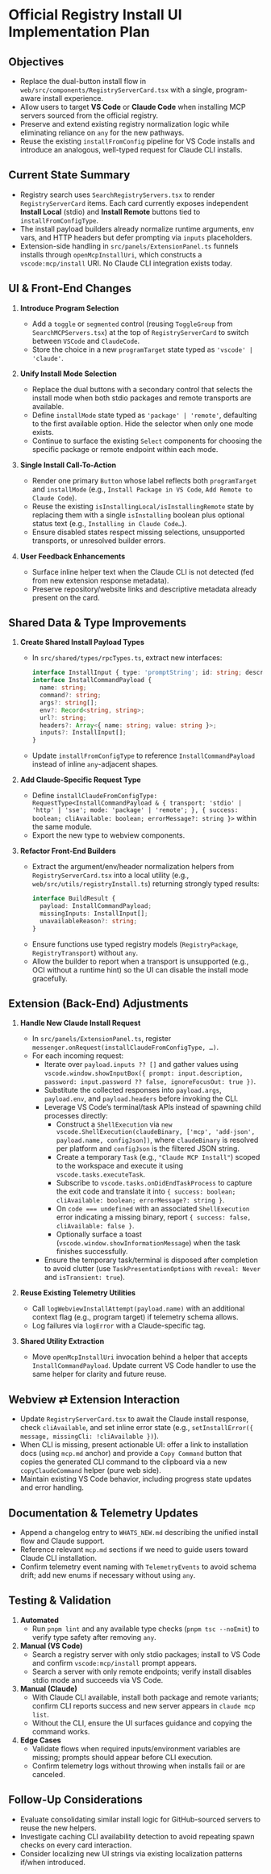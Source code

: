 # Official Registry Install UI Implementation Plan

## Objectives
- Replace the dual-button install flow in `web/src/components/RegistryServerCard.tsx` with a single, program-aware install experience.
- Allow users to target **VS Code** or **Claude Code** when installing MCP servers sourced from the official registry.
- Preserve and extend existing registry normalization logic while eliminating reliance on `any` for the new pathways.
- Reuse the existing `installFromConfig` pipeline for VS Code installs and introduce an analogous, well-typed request for Claude CLI installs.

## Current State Summary
- Registry search uses `SearchRegistryServers.tsx` to render `RegistryServerCard` items. Each card currently exposes independent **Install Local** (stdio) and **Install Remote** buttons tied to `installFromConfigType`.
- The install payload builders already normalize runtime arguments, env vars, and HTTP headers but defer prompting via `inputs` placeholders.
- Extension-side handling in `src/panels/ExtensionPanel.ts` funnels installs through `openMcpInstallUri`, which constructs a `vscode:mcp/install` URI. No Claude CLI integration exists today.

## UI & Front-End Changes
1. **Introduce Program Selection**
   - Add a `toggle` or `segmented` control (reusing `ToggleGroup` from `SearchMCPServers.tsx`) at the top of `RegistryServerCard` to switch between `VSCode` and `ClaudeCode`.
   - Store the choice in a new `programTarget` state typed as `'vscode' | 'claude'`.

2. **Unify Install Mode Selection**
   - Replace the dual buttons with a secondary control that selects the install mode when both stdio packages and remote transports are available.
   - Define `installMode` state typed as `'package' | 'remote'`, defaulting to the first available option. Hide the selector when only one mode exists.
   - Continue to surface the existing `Select` components for choosing the specific package or remote endpoint within each mode.

3. **Single Install Call-To-Action**
   - Render one primary `Button` whose label reflects both `programTarget` and `installMode` (e.g., `Install Package in VS Code`, `Add Remote to Claude Code`).
   - Reuse the existing `isInstallingLocal/isInstallingRemote` state by replacing them with a single `isInstalling` boolean plus optional status text (e.g., `Installing in Claude Code…`).
   - Ensure disabled states respect missing selections, unsupported transports, or unresolved builder errors.

4. **User Feedback Enhancements**
   - Surface inline helper text when the Claude CLI is not detected (fed from new extension response metadata).
   - Preserve repository/website links and descriptive metadata already present on the card.

## Shared Data & Type Improvements
1. **Create Shared Install Payload Types**
   - In `src/shared/types/rpcTypes.ts`, extract new interfaces:
     ```ts
     interface InstallInput { type: 'promptString'; id: string; description?: string; password?: boolean; }
     interface InstallCommandPayload {
       name: string;
       command?: string;
       args?: string[];
       env?: Record<string, string>;
       url?: string;
       headers?: Array<{ name: string; value: string }>;
       inputs?: InstallInput[];
     }
     ```
   - Update `installFromConfigType` to reference `InstallCommandPayload` instead of inline `any`-adjacent shapes.

2. **Add Claude-Specific Request Type**
   - Define `installClaudeFromConfigType: RequestType<InstallCommandPayload & { transport: 'stdio' | 'http' | 'sse'; mode: 'package' | 'remote'; }, { success: boolean; cliAvailable: boolean; errorMessage?: string }>` within the same module.
   - Export the new type to webview components.

3. **Refactor Front-End Builders**
   - Extract the argument/env/header normalization helpers from `RegistryServerCard.tsx` into a local utility (e.g., `web/src/utils/registryInstall.ts`) returning strongly typed results:
     ```ts
     interface BuildResult {
       payload: InstallCommandPayload;
       missingInputs: InstallInput[];
       unavailableReason?: string;
     }
     ```
   - Ensure functions use typed registry models (`RegistryPackage`, `RegistryTransport`) without `any`.
   - Allow the builder to report when a transport is unsupported (e.g., OCI without a runtime hint) so the UI can disable the install mode gracefully.

## Extension (Back-End) Adjustments
1. **Handle New Claude Install Request**
   - In `src/panels/ExtensionPanel.ts`, register `messenger.onRequest(installClaudeFromConfigType, …)`.
   - For each incoming request:
     - Iterate over `payload.inputs ?? []` and gather values using `vscode.window.showInputBox({ prompt: input.description, password: input.password ?? false, ignoreFocusOut: true })`.
     - Substitute the collected responses into `payload.args`, `payload.env`, and `payload.headers` before invoking the CLI.
     - Leverage VS Code’s terminal/task APIs instead of spawning child processes directly:
       - Construct a `ShellExecution` via `new vscode.ShellExecution(claudeBinary, ['mcp', 'add-json', payload.name, configJson])`, where `claudeBinary` is resolved per platform and `configJson` is the filtered JSON string.
       - Create a temporary `Task` (e.g., `"Claude MCP Install"`) scoped to the workspace and execute it using `vscode.tasks.executeTask`.
       - Subscribe to `vscode.tasks.onDidEndTaskProcess` to capture the exit code and translate it into `{ success: boolean; cliAvailable: boolean; errorMessage?: string }`.
       - On `code === undefined` with an associated `ShellExecution` error indicating a missing binary, report `{ success: false, cliAvailable: false }`.
       - Optionally surface a toast (`vscode.window.showInformationMessage`) when the task finishes successfully.
     - Ensure the temporary task/terminal is disposed after completion to avoid clutter (use `TaskPresentationOptions` with `reveal: Never` and `isTransient: true`).

2. **Reuse Existing Telemetry Utilities**
   - Call `logWebviewInstallAttempt(payload.name)` with an additional context flag (e.g., program target) if telemetry schema allows.
   - Log failures via `logError` with a Claude-specific tag.

3. **Shared Utility Extraction**
   - Move `openMcpInstallUri` invocation behind a helper that accepts `InstallCommandPayload`. Update current VS Code handler to use the same helper for clarity and future reuse.

## Webview ⇄ Extension Interaction
- Update `RegistryServerCard.tsx` to await the Claude install response, check `cliAvailable`, and set inline error state (e.g., `setInstallError({ message, missingCli: !cliAvailable })`).
- When CLI is missing, present actionable UI: offer a link to installation docs (using `mcp.md` anchor) and provide a `Copy Command` button that copies the generated CLI command to the clipboard via a new `copyClaudeCommand` helper (pure web side).
- Maintain existing VS Code behavior, including progress state updates and error handling.

## Documentation & Telemetry Updates
- Append a changelog entry to `WHATS_NEW.md` describing the unified install flow and Claude support.
- Reference relevant `mcp.md` sections if we need to guide users toward Claude CLI installation.
- Confirm telemetry event naming with `TelemetryEvents` to avoid schema drift; add new enums if necessary without using `any`.

## Testing & Validation
1. **Automated**
   - Run `pnpm lint` and any available type checks (`pnpm tsc --noEmit`) to verify type safety after removing `any`.
2. **Manual (VS Code)**
   - Search a registry server with only stdio packages; install to VS Code and confirm `vscode:mcp/install` prompt appears.
   - Search a server with only remote endpoints; verify install disables stdio mode and succeeds via VS Code.
3. **Manual (Claude)**
   - With Claude CLI available, install both package and remote variants; confirm CLI reports success and new server appears in `claude mcp list`.
   - Without the CLI, ensure the UI surfaces guidance and copying the command works.
4. **Edge Cases**
   - Validate flows when required inputs/environment variables are missing; prompts should appear before CLI execution.
   - Confirm telemetry logs without throwing when installs fail or are canceled.

## Follow-Up Considerations
- Evaluate consolidating similar install logic for GitHub-sourced servers to reuse the new helpers.
- Investigate caching CLI availability detection to avoid repeating spawn checks on every card interaction.
- Consider localizing new UI strings via existing localization patterns if/when introduced.
